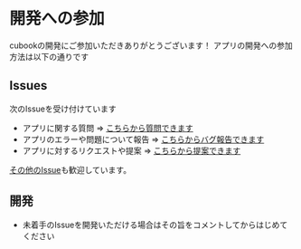 # 開発への参加

cubookの開発にご参加いただきありがとうございます！
アプリの開発への参加方法は以下の通りです

## Issues
次のIssueを受け付けています


- アプリに関する質問 => [こちらから質問できます](https://github.com/yamamotokotaro/cubook/issues/new?template=question.md)
- アプリのエラーや問題について報告 => [こちらからバグ報告できます](https://github.com/yamamotokotaro/cubook/issues/new?template=bug_report.md)
- アプリに対するリクエストや提案 => [こちらから提案できます](https://github.com/yamamotokotaro/cubook/issues/new?template=feature_request.md)

[その他のIssue](https://github.com/yamamotokotaro/cubook/issues/new)も歓迎しています。

## 開発
* 未着手のIssueを開発いただける場合はその旨をコメントしてからはじめてください
